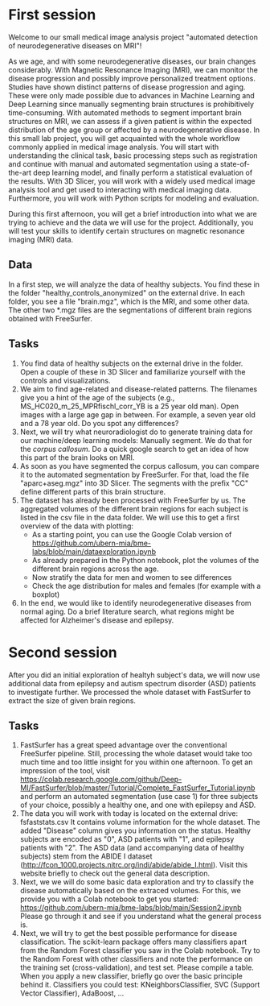 # First session

Welcome to our small medical image analysis project "automated detection of neurodegenerative diseases on MRI"!

As we age, and with some neurodegenerative diseases, our brain changes considerably. With Magnetic Resonance Imaging (MRI), we can monitor the disease progression and possibly improve personalized treatment options.
Studies have shown distinct patterns of disease progression and aging. These were only made possible due to advances in Machine Learning and Deep Learning since manually segmenting brain structures is prohibitively time-consuming. With automated methods to segment important brain structures on MRI, we can assess if a given patient is within the expected distribution of the age group or affected by a neurodegenerative disease. In this small lab project, you will get acquainted with the whole workflow commonly applied in medical image analysis. You will start with understanding the clinical task, basic processing steps such as registration and continue with manual and automated segmentation using a state-of-the-art deep learning model, and finally perform a statistical evaluation of the results. With 3D Slicer, you will work with a widely used medical image analysis tool and get used to interacting with medical imaging data. Furthermore, you will work with Python scripts for modeling and evaluation.

During this first afternoon, you will get a brief introduction into what we are trying to achieve and the data we will use for the project. Additionally, you will test your skills to identify certain structures on magnetic resonance imaging (MRI) data.



## Data

In a first step, we will analyze the data of healthy subjects. You find these in the folder "healthy_controls_anonymized" on the external drive. In each folder, you see a file "brain.mgz", which is the MRI, and some other data. The other two *.mgz files are the segmentations of different brain regions obtained with FreeSurfer.

## Tasks

1. You find data of healthy subjects on the external drive in the folder. Open a couple of these in 3D Slicer and familiarize yourself with the controls and visualizations.
2. We aim to find age-related and disease-related patterns. The filenames give you a hint of the age of the subjects (e.g., MS_HC020_m_25_MPRfischl_corr_YB is a 25 year old man). Open images with a large age gap in between. For example, a seven year old and a 78 year old. Do you spot any differences?
3. Next, we will try what neuroradiologist do to generate training data for our machine/deep learning models: Manually segment. We do that for the *corpus callosum*. Do a quick google search to get an idea of how this part of the brain looks on MRI.
4. As soon as you have segmented the corpus callosum, you can compare it to the automated segmentation by FreeSurfer. For that, load the file "aparc+aseg.mgz" into 3D Slicer. The segments with the prefix "CC" define different parts of this brain structure.
5. The dataset has already been processed with FreeSurfer by us. The aggregated volumes of the different brain regions for each subject is listed in the csv file in the data folder. We will use this to get a first overview of the data with plotting:
   - As a starting point, you can use the Google Colab version of https://github.com/ubern-mia/bme-labs/blob/main/dataexploration.ipynb
   - As already prepared in the Python notebook, plot the volumes of the different brain regions across the age.
   - Now stratify the data for men and women to see differences
   - Check the age distribution for males and females (for example with a boxplot)
6. In the end, we would like to identify neurodegenerative diseases from normal aging. Do a brief literature search, what regions might be affected for Alzheimer's disease and epilepsy.


# Second session
After you did an initial exploration of healtyh subject's data, we will now use additional data from epilepsy and autism spectrum disorder (ASD) patients to investigate further. We processed the whole dataset with FastSurfer to extract the size of given brain regions.


## Tasks
1. FastSurfer has a great speed advantage over the conventional FreeSurfer pipeline. Still, processing the whole dataset would take too much time and too little insight for you within one afternoon. To get an impression of the tool, visit https://colab.research.google.com/github/Deep-MI/FastSurfer/blob/master/Tutorial/Complete_FastSurfer_Tutorial.ipynb and perform an automated segmentation (use case 1)  for three subjects of your choice, possibly a healthy one, and one with epilepsy and ASD.
2. The data you will work with today is located on the external drive: fsfaststats.csv It contains volume information for the whole dataset. The added "Disease" column gives you information on the status. Healthy subjects are encoded as "0", ASD patients with "1", and epilepsy patients with "2". The ASD data (and accompanying data of healthy subjects) stem from the ABIDE I dataset (http://fcon_1000.projects.nitrc.org/indi/abide/abide_I.html). Visit this website briefly to check out the general data description.
3. Next, we we will do some basic data exploration and try to classify the disease automatically based on the extraced volumes. For this, we provide you with a Colab notebook to get you started: https://github.com/ubern-mia/bme-labs/blob/main/Session2.ipynb Please go through it and see if you understand what the general process is. 
4. Next, we will try to get the best possible performance for disease classification. The scikit-learn package offers many classifiers apart from the Random Forest classifier you saw in the Colab notebook. Try to the Random Forest with other classifiers and note the performance on the training set (cross-validation), and test set. Please compile a table. When you apply a new classifier, briefly go over the basic principle behind it. Classifiers you could test: KNeighborsClassifier, SVC (Support Vector Classifier), AdaBoost, ...
